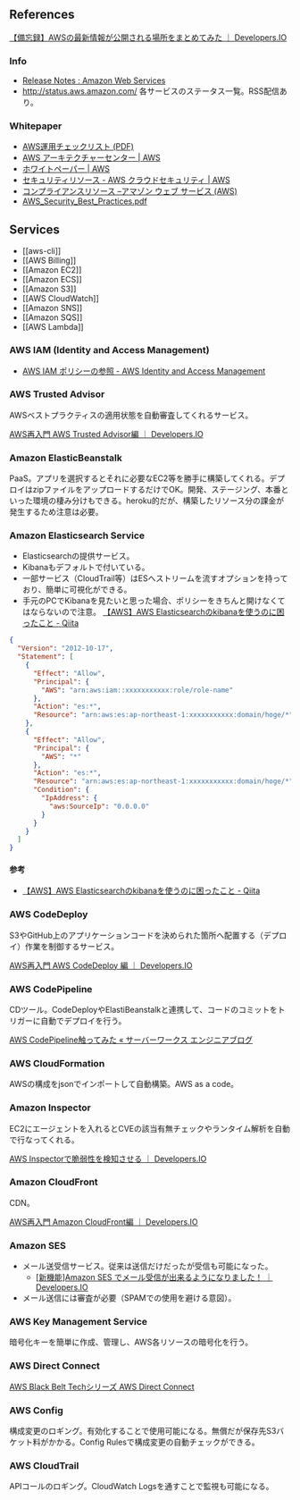References
----

[【備忘録】AWSの最新情報が公開される場所をまとめてみた ｜ Developers.IO](http://dev.classmethod.jp/cloud/aws/latest-information-about-aws/)

### Info

* [Release Notes : Amazon Web Services](http://aws.amazon.com/releasenotes)
* http://status.aws.amazon.com/ 各サービスのステータス一覧。RSS配信あり。

### Whitepaper

* [AWS運用チェックリスト (PDF)](https://d0.awsstatic.com/whitepapers/aws-operational-checklists.pdf)
* [AWS アーキテクチャーセンター | AWS](http://aws.amazon.com/jp/architecture/)
* [ホワイトペーパー | AWS](https://aws.amazon.com/jp/whitepapers/)
* [セキュリティリソース - AWS クラウドセキュリティ | AWS](http://aws.amazon.com/jp/security/security-resources/)
* [コンプライアンスリソース –アマゾン ウェブ サービス (AWS)](http://aws.amazon.com/jp/compliance/resources/)
* [AWS_Security_Best_Practices.pdf](http://media.amazonwebservices.com/jp/wp/AWS_Security_Best_Practices.pdf)

Services
----

* [[aws-cli]]
* [[AWS Billing]]
* [[Amazon EC2]]
* [[Amazon ECS]]
* [[Amazon S3]]
* [[AWS CloudWatch]]
* [[Amazon SNS]]
* [[Amazon SQS]]
* [[AWS Lambda]]

### AWS IAM (Identity and Access Management)

* [AWS IAM ポリシーの参照 - AWS Identity and Access Management](http://docs.aws.amazon.com/ja_jp/IAM/latest/UserGuide/reference_policies.html)

### AWS Trusted Advisor

AWSベストプラクティスの適用状態を自動審査してくれるサービス。

[AWS再入門 AWS Trusted Advisor編 ｜ Developers.IO](http://dev.classmethod.jp/cloud/aws/cm-advent-calendar-2015-getting-started-again-aws-td/)

### Amazon ElasticBeanstalk

PaaS。アプリを選択するとそれに必要なEC2等を勝手に構築してくれる。デプロイはzipファイルをアップロードするだけでOK。開発、ステージング、本番といった環境の棲み分けもできる。heroku的だが、構築したリソース分の課金が発生するため注意は必要。

### Amazon Elasticsearch Service

* Elasticsearchの提供サービス。
* Kibanaもデフォルトで付いている。
* 一部サービス（CloudTrail等）はESへストリームを流すオプションを持っており、簡単に可視化ができる。
* 手元のPCでKibanaを見たいと思った場合、ポリシーをきちんと開けなくてはならないので注意。
  [【AWS】AWS Elasticsearchのkibanaを使うのに困ったこと - Qiita](http://qiita.com/fkana/items/a0ee1ec0f9a807ce818f)
```json
{
  "Version": "2012-10-17",
  "Statement": [
    {
      "Effect": "Allow",
      "Principal": {
        "AWS": "arn:aws:iam::xxxxxxxxxxx:role/role-name"
      },
      "Action": "es:*",
      "Resource": "arn:aws:es:ap-northeast-1:xxxxxxxxxxx:domain/hoge/*"
    },
    {
      "Effect": "Allow",
      "Principal": {
        "AWS": "*"
      },
      "Action": "es:*",
      "Resource": "arn:aws:es:ap-northeast-1:xxxxxxxxxxx:domain/hoge/*",
      "Condition": {
        "IpAddress": {
          "aws:SourceIp": "0.0.0.0"
        }
      }
    }
  ]
}
```

#### 参考

* [【AWS】AWS Elasticsearchのkibanaを使うのに困ったこと - Qiita](http://qiita.com/fkana/items/a0ee1ec0f9a807ce818f)

### AWS CodeDeploy

S3やGitHub上のアプリケーションコードを決められた箇所へ配置する（デプロイ）作業を制御するサービス。

[AWS再入門 AWS CodeDeploy 編 ｜ Developers.IO](http://dev.classmethod.jp/cloud/aws/cm-advent-calendar-2015-aws-re-entering-codedeploy/)

### AWS CodePipeline

CDツール。CodeDeployやElastiBeanstalkと連携して、コードのコミットをトリガーに自動でデプロイを行う。

[AWS CodePipeline触ってみた « サーバーワークス エンジニアブログ](http://blog.serverworks.co.jp/tech/2015/07/15/aws-codepipeline/)

### AWS CloudFormation

AWSの構成をjsonでインポートして自動構築。AWS as a code。

### Amazon Inspector

EC2にエージェントを入れるとCVEの該当有無チェックやランタイム解析を自動で行なってくれる。

[AWS Inspectorで脆弱性を検知させる ｜ Developers.IO](http://dev.classmethod.jp/cloud/aws/inspector-finding-security-issue/)

### Amazon CloudFront

CDN。

[AWS再入門 Amazon CloudFront編 ｜ Developers.IO](http://dev.classmethod.jp/cloud/cm-advent-calendar-2015-aws-re-entering-cloudfront/)

### Amazon SES

* メール送受信サービス。従来は送信だけだったが受信も可能になった。
  * [[新機能]Amazon SES でメール受信が出来るようになりました！ ｜ Developers.IO](http://dev.classmethod.jp/cloud/receiving-email-with-amazon-ses/)
* メール送信には審査が必要（SPAMでの使用を避ける意図）。

### AWS Key Management Service

暗号化キーを簡単に作成、管理し、AWS各リソースの暗号化を行う。

### AWS Direct Connect

[AWS Black Belt Techシリーズ AWS Direct Connect](http://www.slideshare.net/AmazonWebServicesJapan/aws-black-belt-tech-aws-direct-connect)

### AWS Config

構成変更のロギング。有効化することで使用可能になる。無償だが保存先S3バケット料がかかる。Config Rulesで構成変更の自動チェックができる。

### AWS CloudTrail

APIコールのロギング。CloudWatch Logsを通すことで監視も可能になる。
